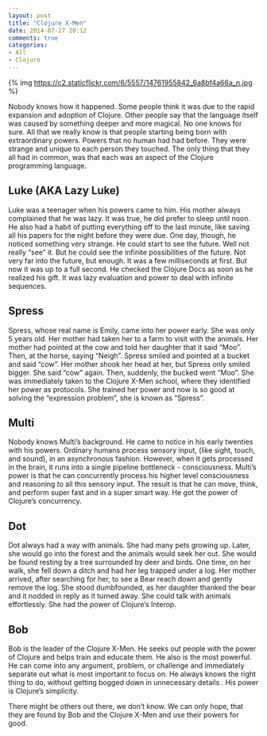 ```yaml
---
layout: post
title: "Clojure X-Men"
date: 2014-07-27 20:12
comments: true
categories:
- All
- Clojure
---
```


{% img https://c2.staticflickr.com/6/5557/14761955842_6a8bf4a66a_n.jpg %}

Nobody knows how it happened.  Some people think it was due to the rapid expansion and adoption of Clojure.  Other people say that the language itself was caused by something deeper and more magical.  No one knows for sure.  All that we really know is that people starting being born with extraordinary powers.  Powers that no human had had before.  They were strange and unique to each person they touched.  The only thing that they all had in common, was that each was an aspect of the Clojure programming language.

## Luke (AKA Lazy Luke)
Luke was a teenager when his powers came to him.  His mother always complained that he was lazy.  It was true, he did prefer to sleep until noon.  He also had a habit of putting everything off to the last minute, like saving all his papers for the night before they were due.  One day, though, he noticed something very strange.  He could start to see the future.  Well not really “see” it.  But he could see the infinite possibilities  of the future.  Not very far into the future, but enough.  It was a few milliseconds at first.  But now it was up to a full second.  He checked the Clojure Docs as soon as he realized his gift.  It was lazy evaluation and power to deal with infinite sequences.

## Spress 
Spress, whose real name is Emily, came into her power early.  She was
only 5 years old.  Her mother had taken her to a farm to visit with
the animals.  Her mother had pointed at the cow and told her daughter
that it said “Moo”.  Then, at the horse, saying “Neigh”.  Spress
smiled and  pointed at a bucket and said “cow”.  Her mother shook her head at her, but Spress only smiled bigger.  She said “cow” again.  Then, suddenly, the bucked went “Moo”.  She was immediately taken to the Clojure X-Men school, where they identified her power as protocols.  She trained her power and now is so good at solving the “expression problem”, she is known as “Spress”.


## Multi
Nobody knows Multi’s background.  He came to notice in his early twenties with his powers.  Ordinary humans process sensory input, (like sight, touch, and sound), in an asynchronous fashion.  However, when it gets processed in the brain, it runs into a single pipeline bottleneck  - consciousness.  Multi’s power is that he can concurrently process his higher level consciousness and reasoning to all this sensory input.  The result is that he can move, think, and perform super fast  and in a super smart way.
He got the power of Clojure’s concurrency.


## Dot
Dot always had a way with animals.  She had many pets growing up.  Later, she would go into the forest and the animals would seek her out.  She would be found resting by a tree surrounded by deer and birds.  One time, on her walk, she fell down a ditch and had her leg trapped under a log.  Her mother arrived, after searching for her, to see a Bear reach down and gently remove the log.   She stood dumbfounded, as her daughter thanked the bear and it nodded in reply as it turned away.   She could talk with animals effortlessly.  She had the power of Clojure’s Interop.


## Bob
Bob is the leader of the Clojure X-Men.  He seeks out people with the
power of Clojure and helps train and educate them.  He also is the
most powerful.  He can come into any argument, problem, or challenge
and immediately separate out what is most important to focus on.  He
always knows the right thing to do, without getting bogged down in
unnecessary details .  His power is Clojure’s simplicity.


There might be others out there, we don’t know.  We can only hope, that they are found by Bob and the Clojure X-Men and use their powers for good.
